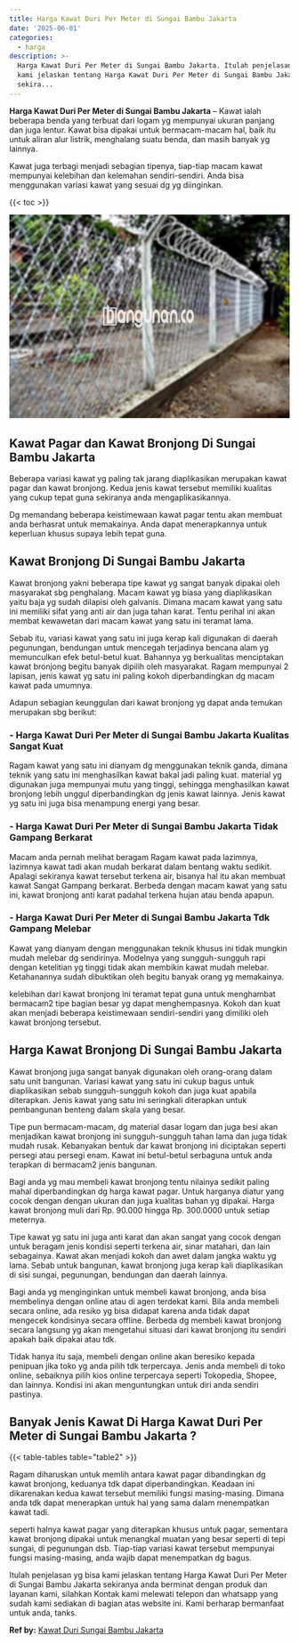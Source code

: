 ```yaml
---
title: Harga Kawat Duri Per Meter di Sungai Bambu Jakarta
date: '2025-06-01'
categories:
  - harga
description: >-
  Harga Kawat Duri Per Meter di Sungai Bambu Jakarta. Itulah penjelasan yg bisa
  kami jelaskan tentang Harga Kawat Duri Per Meter di Sungai Bambu Jakarta
  sekira...
---
```


**Harga Kawat Duri Per Meter di Sungai Bambu Jakarta** – Kawat ialah beberapa benda yang terbuat dari logam yg mempunyai ukuran panjang dan juga lentur. Kawat bisa dipakai untuk bermacam-macam hal, baik itu untuk aliran alur listrik, menghalang suatu benda, dan masih banyak yg lainnya.

Kawat juga terbagi menjadi sebagian tipenya, tiap-tiap macam kawat mempunyai kelebihan dan kelemahan sendiri-sendiri. Anda bisa menggunakan variasi kawat yang sesuai dg yg diinginkan.

{{< toc >}}

![Harga Kawat Duri Per Meter di Sungai Bambu Jakarta](/images/jual-kawat-murah33.png)

## Kawat Pagar dan Kawat Bronjong Di Sungai Bambu Jakarta

Beberapa variasi kawat yg paling tak jarang diaplikasikan merupakan kawat pagar dan kawat bronjong. Kedua jenis kawat tersebut memiliki kualitas yang cukup tepat guna sekiranya anda mengaplikasikannya.

Dg memandang beberapa keistimewaan kawat pagar tentu akan membuat anda berhasrat untuk memakainya. Anda dapat menerapkannya untuk keperluan khusus supaya lebih tepat guna.

## Kawat Bronjong Di Sungai Bambu Jakarta

Kawat bronjong yakni beberapa tipe kawat yg sangat banyak dipakai oleh masyarakat sbg penghalang. Macam kawat yg biasa yang diaplikasikan yaitu baja yg sudah dilapisi oleh galvanis. Dimana macam kawat yang satu ini memiliki sifat yang anti air dan juga tahan karat. Tentu perihal ini akan membat kewawetan dari macam kawat yang satu ini teramat lama.

Sebab itu, variasi kawat yang satu ini juga kerap kali digunakan di daerah pegunungan, bendungan untuk mencegah terjadinya bencana alam yg memunculkan efek betul-betul kuat. Bahannya yg berkualitas menciptakan kawat bronjong begitu banyak dipilih oleh masyarakat. Ragam mempunyai 2 lapisan, jenis kawat yg satu ini paling kokoh diperbandingkan dg macam kawat pada umumnya.

Adapun sebagian keunggulan dari kawat bronjong yg dapat anda temukan merupakan sbg berikut:

### \- Harga Kawat Duri Per Meter di Sungai Bambu Jakarta Kualitas Sangat Kuat

Ragam kawat yang satu ini dianyam dg menggunakan teknik ganda, dimana teknik yang satu ini menghasilkan kawat bakal jadi paling kuat. material yg digunakan juga mempunyai mutu yang tinggi, sehingga menghasilkan kawat bronjong lebih unggul diperbandingkan dg jenis kawat lainnya. Jenis kawat yg satu ini juga bisa menampung energi yang besar.

### \- Harga Kawat Duri Per Meter di Sungai Bambu Jakarta Tidak Gampang Berkarat

Macam anda pernah melihat beragam Ragam kawat pada lazimnya, lazimnya kawat tadi akan mudah berkarat dalam bentang waktu sedikit. Apalagi sekiranya kawat tersebut terkena air, bisanya hal itu akan membuat kawat Sangat Gampang berkarat. Berbeda dengan macam kawat yang satu ini, kawat bronjong anti karat padahal terkena hujan atau benda apapun.

### \- Harga Kawat Duri Per Meter di Sungai Bambu Jakarta Tdk Gampang Melebar

Kawat yang dianyam dengan menggunakan teknik khusus ini tidak mungkin mudah melebar dg sendirinya. Modelnya yang sungguh-sungguh rapi dengan ketelitian yg tinggi tidak akan membikin kawat mudah melebar. Ketahanannya sudah dibuktikan oleh begitu banyak orang yg memakainya.

kelebihan dari kawat bronjong ini teramat tepat guna untuk menghambat bermacam2 tipe bagian besar yg dapat menghempasnya. Kokoh dan kuat akan menjadi beberapa keistimewaan sendiri-sendiri yang dimiliki oleh kawat bronjong tersebut.

## Harga Kawat Bronjong Di Sungai Bambu Jakarta

Kawat bronjong juga sangat banyak digunakan oleh orang-orang dalam satu unit bangunan. Variasi kawat yang satu ini cukup bagus untuk diaplikasikan sebab sungguh-sungguh kokoh dan juga kuat apabila diterapkan. Jenis kawat yang satu ini seringkali diterapkan untuk pembangunan benteng dalam skala yang besar.

Tipe pun bermacam-macam, dg material dasar logam dan juga besi akan menjadikan kawat bronjong ini sungguh-sungguh tahan lama dan juga tidak mudah rusak. Kebanyakan bentuk dar kawat bronjong ini diciptakan seperti persegi atau persegi enam. Kawat ini betul-betul serbaguna untuk anda terapkan di bermacam2 jenis bangunan.

Bagi anda yg mau membeli kawat bronjong tentu nilainya sedikit paling mahal diperbandingkan dg harga kawat pagar. Untuk harganya diatur yang cocok dengan dengan ukuran dan juga kualitas bahan yg dipakai. Harga kawat bronjong muli dari Rp. 90.000 hingga Rp. 300.0000 untuk setiap meternya.

Tipe kawat yg satu ini juga anti karat dan akan sangat yang cocok dengan untuk beragam jenis kondisi seperti terkena air, sinar matahari, dan lain sebagainya. Kawat akan menjadi kokoh dan awet dalam jangka waktu yg lama. Sebab untuk bangunan, kawat bronjong juga kerap kali diaplikasikan di sisi sungai, pegunungan, bendungan dan daerah lainnya.

Bagi anda yg menginginkan untuk membeli kawat bronjong, anda bisa membelinya dengan online atau di agen terdekat kami. Bila anda membeli secara online, ada resiko yg bisa didapat karena anda tidak dapat mengecek kondisinya secara offline. Berbeda dg membeli kawat bronjong secara langsung yg akan mengetahui situasi dari kawat bronjong itu sendiri apakah baik dipakai atau tdk.

Tidak hanya itu saja, membeli dengan online akan beresiko kepada penipuan jika toko yg anda pilih tdk terpercaya. Jenis anda membeli di toko online, sebaiknya pilih kios online terpercaya seperti Tokopedia, Shopee, dan lainnya. Kondisi ini akan menguntungkan untuk diri anda sendiri pastinya.

## Banyak Jenis Kawat Di Harga Kawat Duri Per Meter di Sungai Bambu Jakarta ?

{{< table-tables table="table2" >}}

Ragam diharuskan untuk memlih antara kawat pagar dibandingkan dg kawat bronjong, keduanya tdk dapat diperbandingkan. Keadaan ini dikarenakan kedua kawat tersebut memiliki fungsi masing-masing. Dimana anda tdk dapat menerapkan untuk hal yang sama dalam menempatkan kawat tadi.

seperti halnya kawat pagar yang diterapkan khusus untuk pagar, sementara kawat bronjong dipakai untuk menangkal muatan yang besar seperti di tepi sungai, di pegunungan dsb. Tiap-tiap variasi kawat tersebut mempunyai fungsi masing-masing, anda wajib dapat menempatkan dg bagus.

Itulah penjelasan yg bisa kami jelaskan tentang Harga Kawat Duri Per Meter di Sungai Bambu Jakarta sekiranya anda berminat dengan produk dan layanan kami, silahkan Kontak kami melewati telepon dan whatsapp yang sudah kami sediakan di bagian atas website ini. Kami berharap bermanfaat untuk anda, tanks.

**Ref by:** [Kawat Duri Sungai Bambu Jakarta](https://id.wikipedia.org/wiki/Kawat)
